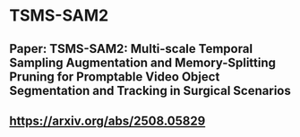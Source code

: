 # TSMS-SAM2
## Paper: TSMS-SAM2: Multi-scale Temporal Sampling Augmentation and Memory-Splitting Pruning for Promptable Video Object Segmentation and Tracking in Surgical Scenarios
## https://arxiv.org/abs/2508.05829
